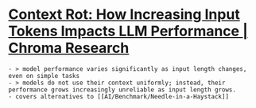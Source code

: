 # [Context Rot: How Increasing Input Tokens Impacts LLM Performance | Chroma Research](https://research.trychroma.com/context-rot)
	- > model performance varies significantly as input length changes, even on simple tasks
	- > models do not use their context uniformly; instead, their performance grows increasingly unreliable as input length grows.
	- covers alternatives to [[AI/Benchmark/Needle-in-a-Haystack]]
